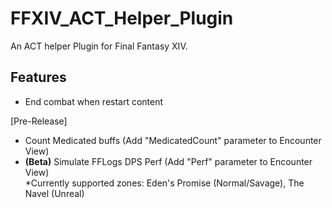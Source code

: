 # FFXIV_ACT_Helper_Plugin
An ACT helper Plugin for Final Fantasy XIV.

## Features
- End combat when restart content

[Pre-Release]
- Count Medicated buffs (Add "MedicatedCount" parameter to Encounter View)
- **(Beta)** Simulate FFLogs DPS Perf (Add "Perf" parameter to Encounter View)<br/>
*Currently supported zones: Eden's Promise (Normal/Savage), The Navel (Unreal)

